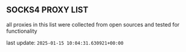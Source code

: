 ## SOCKS4 PROXY LIST

all proxies in this list were collected from open sources and tested for functionality

last update: `2025-01-15 10:04:31.630921+00:00`